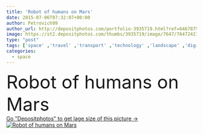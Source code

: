 ```yaml
---
title: 'Robot of humans on Mars'
date: 2015-07-06T07:32:07+00:00
author: Petrovich99
author_url: http://depositphotos.com/portfolio-3935719.html?ref=64678756
image: https://st2.depositphotos.com/thumbs/3935719/image/7647/76472421/api_thumb_450.jpg?forcejpeg=true
type: "post"
tags: ['space' ,'travel' ,'transport' ,'technology' ,'landscape' ,'digital' ,'planet' ,'rock' ,'science' ,'atmosphere' ,'astronomy' ,'robot' ,'desert' ,'discover' ,'fiction' ,'exploration' ,'valley' ,'landing' ,'mars' ,'rover' ,'marte' ]
categories: 
  - space
---
```

<div aling="center">
            <font size="60"> Robot of humans on Mars</font>   
</div>
<div>
    <a href='https://depositphotos.com/76472421/stock-photo-robot-of-humans-on-mars.html?ref=64678756' target=_blank > Go "Depositphotos" to get lage size of this picture ->
        <img href='https://depositphotos.com/76472421/stock-photo-robot-of-humans-on-mars.html?ref=64678756' src='https://st2.depositphotos.com/3935719/7647/i/950/depositphotos_76472421-stock-photo-robot-of-humans-on-mars.jpg?forcejpeg=true' alt='Robot of humans on Mars' >
    </a>
</div>
